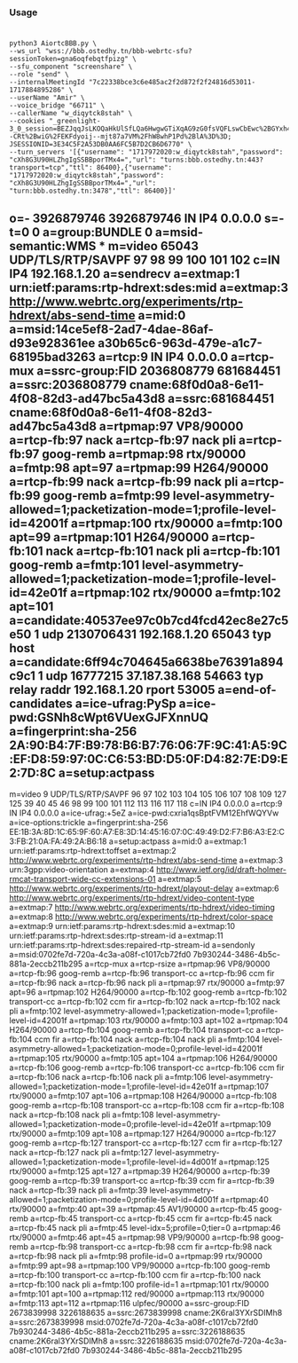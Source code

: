 ### Usage 

# 
    python3 AiortcBBB.py \
    --ws_url "wss://bbb.ostedhy.tn/bbb-webrtc-sfu?sessionToken=gna6oqfebqtfpizg" \
    --sfu_component "screenshare" \
    --role "send" \
    --internalMeetingId "7c22338bce3c6e485ac2f2d872f2f24816d53011-1717884895286" \
    --userName "Amir" \
    --voice_bridge "66711" \
    --callerName "w_diqytck8stah" \
    --cookies "_greenlight-3_0_session=BEZJqqJsLKOQaHkUlSfLQa6HwgwGTiXqAG9zG0fsVQFLswCbEwc%2BGYxh4mxY6SrNL2yb1MgE2JRugP%2B69M59EN%2Fyzjp93Db6TPgjSAbNXqQA3T25eS9Bz%2Bb%2FJ6x7UoiHRzU5IAC%2B6cS9OMYLeTCVvSIMxgP4eKTSvpVVuI9gOU4EVk1YgrL68w5Q4XNHzfsd5z1GQuoUi3hmuJ%2FltPuCNI%2BFT9t0UwelYrvvlDHevvcluAHh%2FxjaL9lqWFT1fMSxl0%2FT1Iu6vR5BjhsMxSzhFSi5SX4oeuHoILXy8U5uKv61zBGgp2aIcHPuB4xVkbiJaBL%2FNGCkARYe8bsIOs%2FWrrW%2Ba1KFHffAqzdNF%2B5plP9L1I9D8PZtlIjlybFXFJAJRxxOy%2BFdlGU7%2B5xtQsvnha%2F52C8B4QNyYtb0DrfXC5vP4D7fer8RlALGwA%3D%3D--CRt%2BwiG%2FEKFdyoij--mjt87a7VM%2FhW8whP1Pd%2BlA%3D%3D; JSESSIONID=3E34C5F2A53DB0AA6FC5B7D2CB6D6770" \
    --turn_servers '[{"username": "1717972020:w_diqytck8stah","password": "cXh8G3U90HLZhgIgSSBBporTMx4=","url": "turns:bbb.ostedhy.tn:443?transport=tcp","ttl": 86400},{"username": "1717972020:w_diqytck8stah","password": "cXh8G3U90HLZhgIgSSBBporTMx4=","url": "turn:bbb.ostedhy.tn:3478","ttl": 86400}]'
o=- 3926879746 3926879746 IN IP4 0.0.0.0
s=-
t=0 0
a=group:BUNDLE 0
a=msid-semantic:WMS *
m=video 65043 UDP/TLS/RTP/SAVPF 97 98 99 100 101 102
c=IN IP4 192.168.1.20
a=sendrecv
a=extmap:1 urn:ietf:params:rtp-hdrext:sdes:mid
a=extmap:3 http://www.webrtc.org/experiments/rtp-hdrext/abs-send-time
a=mid:0
a=msid:14ce5ef8-2ad7-4dae-86af-d93e928361ee a30b65c6-963d-479e-a1c7-68195bad3263
a=rtcp:9 IN IP4 0.0.0.0
a=rtcp-mux
a=ssrc-group:FID 2036808779 681684451
a=ssrc:2036808779 cname:68f0d0a8-6e11-4f08-82d3-ad47bc5a43d8
a=ssrc:681684451 cname:68f0d0a8-6e11-4f08-82d3-ad47bc5a43d8
a=rtpmap:97 VP8/90000
a=rtcp-fb:97 nack
a=rtcp-fb:97 nack pli
a=rtcp-fb:97 goog-remb
a=rtpmap:98 rtx/90000
a=fmtp:98 apt=97
a=rtpmap:99 H264/90000
a=rtcp-fb:99 nack
a=rtcp-fb:99 nack pli
a=rtcp-fb:99 goog-remb
a=fmtp:99 level-asymmetry-allowed=1;packetization-mode=1;profile-level-id=42001f
a=rtpmap:100 rtx/90000
a=fmtp:100 apt=99
a=rtpmap:101 H264/90000
a=rtcp-fb:101 nack
a=rtcp-fb:101 nack pli
a=rtcp-fb:101 goog-remb
a=fmtp:101 level-asymmetry-allowed=1;packetization-mode=1;profile-level-id=42e01f
a=rtpmap:102 rtx/90000
a=fmtp:102 apt=101
a=candidate:40537ee97c0b7cd4fcd42ec8e27c5e50 1 udp 2130706431 192.168.1.20 65043 typ host
a=candidate:6ff94c704645a6638be76391a894c9c1 1 udp 16777215 37.187.38.168 54663 typ relay raddr 192.168.1.20 rport 53005
a=end-of-candidates
a=ice-ufrag:PySp
a=ice-pwd:GSNh8cWpt6VUexGJFXnnUQ
a=fingerprint:sha-256 2A:90:B4:7F:B9:78:B6:B7:76:06:7F:9C:41:A5:9C:EF:D8:59:97:0C:C6:53:BD:D5:0F:D4:82:7E:D9:E2:7D:8C
a=setup:actpass
--------
m=video 9 UDP/TLS/RTP/SAVPF 96 97 102 103 104 105 106 107 108 109 127 125 39 40 45 46 98 99 100 101 112 113 116 117 118
c=IN IP4 0.0.0.0
a=rtcp:9 IN IP4 0.0.0.0
a=ice-ufrag:+5eZ
a=ice-pwd:cxria1qsBptFVM12EhfWQYVw
a=ice-options:trickle
a=fingerprint:sha-256 EE:1B:3A:8D:1C:65:9F:60:A7:E8:3D:14:45:16:07:0C:49:49:D2:F7:B6:A3:E2:C3:FB:21:0A:FA:49:2A:B6:18
a=setup:actpass
a=mid:0
a=extmap:1 urn:ietf:params:rtp-hdrext:toffset
a=extmap:2 http://www.webrtc.org/experiments/rtp-hdrext/abs-send-time
a=extmap:3 urn:3gpp:video-orientation
a=extmap:4 http://www.ietf.org/id/draft-holmer-rmcat-transport-wide-cc-extensions-01
a=extmap:5 http://www.webrtc.org/experiments/rtp-hdrext/playout-delay
a=extmap:6 http://www.webrtc.org/experiments/rtp-hdrext/video-content-type
a=extmap:7 http://www.webrtc.org/experiments/rtp-hdrext/video-timing
a=extmap:8 http://www.webrtc.org/experiments/rtp-hdrext/color-space
a=extmap:9 urn:ietf:params:rtp-hdrext:sdes:mid
a=extmap:10 urn:ietf:params:rtp-hdrext:sdes:rtp-stream-id
a=extmap:11 urn:ietf:params:rtp-hdrext:sdes:repaired-rtp-stream-id
a=sendonly
a=msid:0702fe7d-720a-4c3a-a08f-c1017cb72fd0 7b930244-3486-4b5c-881a-2eccb211b295
a=rtcp-mux
a=rtcp-rsize
a=rtpmap:96 VP8/90000
a=rtcp-fb:96 goog-remb
a=rtcp-fb:96 transport-cc
a=rtcp-fb:96 ccm fir
a=rtcp-fb:96 nack
a=rtcp-fb:96 nack pli
a=rtpmap:97 rtx/90000
a=fmtp:97 apt=96
a=rtpmap:102 H264/90000
a=rtcp-fb:102 goog-remb
a=rtcp-fb:102 transport-cc
a=rtcp-fb:102 ccm fir
a=rtcp-fb:102 nack
a=rtcp-fb:102 nack pli
a=fmtp:102 level-asymmetry-allowed=1;packetization-mode=1;profile-level-id=42001f
a=rtpmap:103 rtx/90000
a=fmtp:103 apt=102
a=rtpmap:104 H264/90000
a=rtcp-fb:104 goog-remb
a=rtcp-fb:104 transport-cc
a=rtcp-fb:104 ccm fir
a=rtcp-fb:104 nack
a=rtcp-fb:104 nack pli
a=fmtp:104 level-asymmetry-allowed=1;packetization-mode=0;profile-level-id=42001f
a=rtpmap:105 rtx/90000
a=fmtp:105 apt=104
a=rtpmap:106 H264/90000
a=rtcp-fb:106 goog-remb
a=rtcp-fb:106 transport-cc
a=rtcp-fb:106 ccm fir
a=rtcp-fb:106 nack
a=rtcp-fb:106 nack pli
a=fmtp:106 level-asymmetry-allowed=1;packetization-mode=1;profile-level-id=42e01f
a=rtpmap:107 rtx/90000
a=fmtp:107 apt=106
a=rtpmap:108 H264/90000
a=rtcp-fb:108 goog-remb
a=rtcp-fb:108 transport-cc
a=rtcp-fb:108 ccm fir
a=rtcp-fb:108 nack
a=rtcp-fb:108 nack pli
a=fmtp:108 level-asymmetry-allowed=1;packetization-mode=0;profile-level-id=42e01f
a=rtpmap:109 rtx/90000
a=fmtp:109 apt=108
a=rtpmap:127 H264/90000
a=rtcp-fb:127 goog-remb
a=rtcp-fb:127 transport-cc
a=rtcp-fb:127 ccm fir
a=rtcp-fb:127 nack
a=rtcp-fb:127 nack pli
a=fmtp:127 level-asymmetry-allowed=1;packetization-mode=1;profile-level-id=4d001f
a=rtpmap:125 rtx/90000
a=fmtp:125 apt=127
a=rtpmap:39 H264/90000
a=rtcp-fb:39 goog-remb
a=rtcp-fb:39 transport-cc
a=rtcp-fb:39 ccm fir
a=rtcp-fb:39 nack
a=rtcp-fb:39 nack pli
a=fmtp:39 level-asymmetry-allowed=1;packetization-mode=0;profile-level-id=4d001f
a=rtpmap:40 rtx/90000
a=fmtp:40 apt=39
a=rtpmap:45 AV1/90000
a=rtcp-fb:45 goog-remb
a=rtcp-fb:45 transport-cc
a=rtcp-fb:45 ccm fir
a=rtcp-fb:45 nack
a=rtcp-fb:45 nack pli
a=fmtp:45 level-idx=5;profile=0;tier=0
a=rtpmap:46 rtx/90000
a=fmtp:46 apt=45
a=rtpmap:98 VP9/90000
a=rtcp-fb:98 goog-remb
a=rtcp-fb:98 transport-cc
a=rtcp-fb:98 ccm fir
a=rtcp-fb:98 nack
a=rtcp-fb:98 nack pli
a=fmtp:98 profile-id=0
a=rtpmap:99 rtx/90000
a=fmtp:99 apt=98
a=rtpmap:100 VP9/90000
a=rtcp-fb:100 goog-remb
a=rtcp-fb:100 transport-cc
a=rtcp-fb:100 ccm fir
a=rtcp-fb:100 nack
a=rtcp-fb:100 nack pli
a=fmtp:100 profile-id=1
a=rtpmap:101 rtx/90000
a=fmtp:101 apt=100
a=rtpmap:112 red/90000
a=rtpmap:113 rtx/90000
a=fmtp:113 apt=112
a=rtpmap:116 ulpfec/90000
a=ssrc-group:FID 2673839998 3226188635
a=ssrc:2673839998 cname:2K6ral3YXrSDIMh8
a=ssrc:2673839998 msid:0702fe7d-720a-4c3a-a08f-c1017cb72fd0 7b930244-3486-4b5c-881a-2eccb211b295
a=ssrc:3226188635 cname:2K6ral3YXrSDIMh8
a=ssrc:3226188635 msid:0702fe7d-720a-4c3a-a08f-c1017cb72fd0 7b930244-3486-4b5c-881a-2eccb211b295
